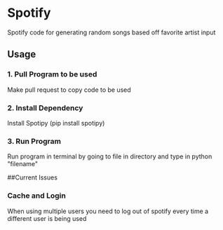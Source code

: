 # Spotify <br>
Spotify code for generating random songs based off favorite artist input

## Usage
### 1. Pull Program to be used <br>
Make pull request to copy code to be used

### 2. Install Dependency <br>
Install Spotipy (pip install spotipy) <br>

### 3. Run Program
Run program in terminal by going to file in directory and type in python "filename"
 
 ##Current Issues
 ### Cache and Login <br>
 When using multiple users you need to log out of spotify every time a different user is being used
